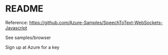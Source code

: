 # README

Reference: https://github.com/Azure-Samples/SpeechToText-WebSockets-Javascript

See samples/browser

Sign up at Azure for a key
